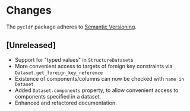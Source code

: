 # Changes

The `pycldf` package adheres to [Semantic Versioning](http://semver.org/spec/v2.0.0.html).

## [Unreleased]

- Support for "typed values" in `StructureDataset`s
- More convenient access to targets of foreign key constraints via
  `Dataset.get_foreign_key_reference`
- Existence of components/columns can now be checked with `name in Dataset`  
- Added `Dataset.components` property, to allow convenient access to components
  specified in a dataset.
- Enhanced and refactored documentation.  